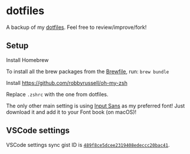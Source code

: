 # dotfiles

A backup of my [dotfiles](https://dotfiles.github.io/). Feel free to review/improve/fork!

## Setup

Install Homebrew

To install all the brew packages from the [Brewfile](https://github.com/Homebrew/homebrew-bundle), run:
`brew bundle`

Install https://github.com/robbyrussell/oh-my-zsh

Replace `.zshrc` with the one from dotfiles. 

The only other main setting is using [Input Sans](http://input.fontbureau.com) as my preferred font! Just download it and add it to your Font book (on macOS)!

## VSCode settings
VSCode settings sync gist ID is [`489f8ce5dcee2319408edeccc20bac41`](https://gist.github.com/dijonkitchen/489f8ce5dcee2319408edeccc20bac41).

